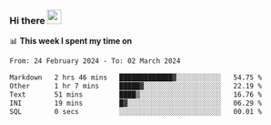 ### Hi there <a href="https://www.gautamkrishnar.com/"><img src="https://media.giphy.com/media/hvRJCLFzcasrR4ia7z/giphy.gif" width="25px"></a>

📊 **This week I spent my time on**

<!--START_SECTION:waka-->

```txt
From: 24 February 2024 - To: 02 March 2024

Markdown   2 hrs 46 mins   █████████████▓░░░░░░░░░░░   54.75 %
Other      1 hr 7 mins     █████▓░░░░░░░░░░░░░░░░░░░   22.19 %
Text       51 mins         ████▒░░░░░░░░░░░░░░░░░░░░   16.76 %
INI        19 mins         █▓░░░░░░░░░░░░░░░░░░░░░░░   06.29 %
SQL        0 secs          ░░░░░░░░░░░░░░░░░░░░░░░░░   00.01 %
```

<!--END_SECTION:waka-->
